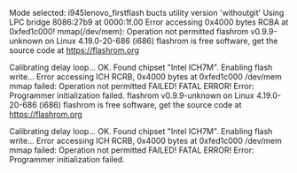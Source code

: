 Mode selected: i945lenovo_firstflash
bucts utility version 'withoutgit'
Using LPC bridge 8086:27b9 at 0000:1f.00
Error accessing 0x4000 bytes RCBA at 0xfed1c000!
mmap(/dev/mem): Operation not permitted
flashrom v0.9.9-unknown on Linux 4.19.0-20-686 (i686)
flashrom is free software, get the source code at https://flashrom.org

Calibrating delay loop... OK.
Found chipset "Intel ICH7M".
Enabling flash write... Error accessing ICH RCRB, 0x4000 bytes at 0xfed1c000
/dev/mem mmap failed: Operation not permitted
FAILED!
FATAL ERROR!
Error: Programmer initialization failed.
flashrom v0.9.9-unknown on Linux 4.19.0-20-686 (i686)
flashrom is free software, get the source code at https://flashrom.org

Calibrating delay loop... OK.
Found chipset "Intel ICH7M".
Enabling flash write... Error accessing ICH RCRB, 0x4000 bytes at 0xfed1c000
/dev/mem mmap failed: Operation not permitted
FAILED!
FATAL ERROR!
Error: Programmer initialization failed.
